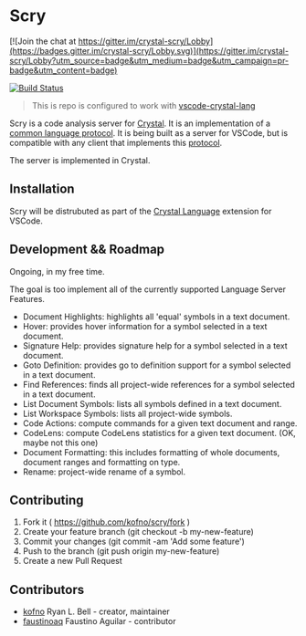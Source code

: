 # Scry

[![Join the chat at https://gitter.im/crystal-scry/Lobby](https://badges.gitter.im/crystal-scry/Lobby.svg)](https://gitter.im/crystal-scry/Lobby?utm_source=badge&utm_medium=badge&utm_campaign=pr-badge&utm_content=badge)

[![Build Status](https://travis-ci.org/kofno/scry.svg?branch=master)](https://travis-ci.org/kofno/scry)

> This is repo is configured to work with [vscode-crystal-lang](https://marketplace.visualstudio.com/items?itemName=faustinoaq.crystal-lang)

Scry is a code analysis server for [Crystal](http://crystal-lang.org).
It is an implementation of a [common language protocol](https://code.visualstudio.com/blogs/2016/06/27/common-language-protocol).
It is being built as a server for VSCode, but is compatible with any
client that implements this [protocol](https://github.com/Microsoft/language-server-protocol).

The server is implemented in Crystal.

## Installation

Scry will be distrubuted as part of the [Crystal Language](https://github.com/faustinoaq/vscode-crystal-lang/tree/support-scry) extension
for VSCode.

## Development && Roadmap

Ongoing, in my free time.

The goal is too implement all of the currently supported Language Server Features.

 * Document Highlights: highlights all 'equal' symbols in a text document.
 * Hover: provides hover information for a symbol selected in a text document.
 * Signature Help: provides signature help for a symbol selected in a text document.
 * Goto Definition: provides go to definition support for a symbol selected in a text document.
 * Find References: finds all project-wide references for a symbol selected in a text document.
 * List Document Symbols: lists all symbols defined in a text document.
 * List Workspace Symbols: lists all project-wide symbols.
 * Code Actions: compute commands for a given text document and range.
 * CodeLens: compute CodeLens statistics for a given text document. (OK, maybe not this one)
 * Document Formatting: this includes formatting of whole documents, document ranges and formatting on type.
 * Rename: project-wide rename of a symbol.

## Contributing

1. Fork it ( https://github.com/kofno/scry/fork )
2. Create your feature branch (git checkout -b my-new-feature)
3. Commit your changes (git commit -am 'Add some feature')
4. Push to the branch (git push origin my-new-feature)
5. Create a new Pull Request

## Contributors

- [kofno](https://github.com/kofno) Ryan L. Bell - creator, maintainer
- [faustinoaq](https://github.com/faustinoaq) Faustino Aguilar - contributor
